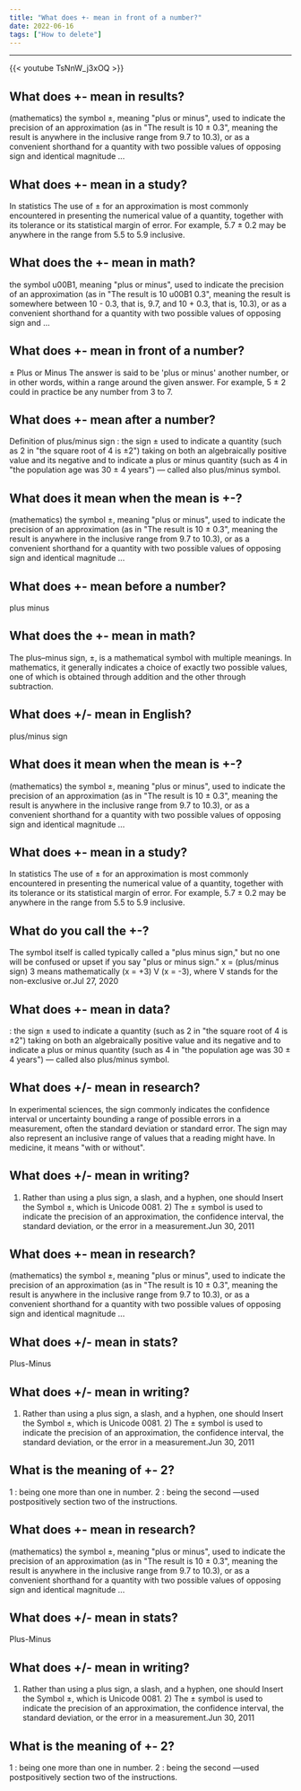 ```yaml
---
title: "What does +- mean in front of a number?"
date: 2022-06-16
tags: ["How to delete"]
---
```


---
{{< youtube TsNnW_j3xOQ >}}
## What does +- mean in results?
(mathematics) the symbol ±, meaning "plus or minus", used to indicate the precision of an approximation (as in "The result is 10 ± 0.3", meaning the result is anywhere in the inclusive range from 9.7 to 10.3), or as a convenient shorthand for a quantity with two possible values of opposing sign and identical magnitude ...

## What does +- mean in a study?
In statistics The use of ± for an approximation is most commonly encountered in presenting the numerical value of a quantity, together with its tolerance or its statistical margin of error. For example, 5.7 ± 0.2 may be anywhere in the range from 5.5 to 5.9 inclusive.

## What does the +- mean in math?
the symbol u00B1, meaning "plus or minus", used to indicate the precision of an approximation (as in "The result is 10 u00B1 0.3", meaning the result is somewhere between 10 - 0.3, that is, 9.7, and 10 + 0.3, that is, 10.3), or as a convenient shorthand for a quantity with two possible values of opposing sign and ...

## What does +- mean in front of a number?
± Plus or Minus The answer is said to be 'plus or minus' another number, or in other words, within a range around the given answer. For example, 5 ± 2 could in practice be any number from 3 to 7.

## What does +- mean after a number?
Definition of plus/minus sign : the sign ± used to indicate a quantity (such as 2 in "the square root of 4 is ±2") taking on both an algebraically positive value and its negative and to indicate a plus or minus quantity (such as 4 in "the population age was 30 ± 4 years") — called also plus/minus symbol.

## What does it mean when the mean is +-?
(mathematics) the symbol ±, meaning "plus or minus", used to indicate the precision of an approximation (as in "The result is 10 ± 0.3", meaning the result is anywhere in the inclusive range from 9.7 to 10.3), or as a convenient shorthand for a quantity with two possible values of opposing sign and identical magnitude ...

## What does +- mean before a number?
plus minus

## What does the +- mean in math?
The plus–minus sign, ±, is a mathematical symbol with multiple meanings. In mathematics, it generally indicates a choice of exactly two possible values, one of which is obtained through addition and the other through subtraction.

## What does +/- mean in English?
plus/minus sign

## What does it mean when the mean is +-?
(mathematics) the symbol ±, meaning "plus or minus", used to indicate the precision of an approximation (as in "The result is 10 ± 0.3", meaning the result is anywhere in the inclusive range from 9.7 to 10.3), or as a convenient shorthand for a quantity with two possible values of opposing sign and identical magnitude ...

## What does +- mean in a study?
In statistics The use of ± for an approximation is most commonly encountered in presenting the numerical value of a quantity, together with its tolerance or its statistical margin of error. For example, 5.7 ± 0.2 may be anywhere in the range from 5.5 to 5.9 inclusive.

## What do you call the +-?
The symbol itself is called typically called a "plus minus sign," but no one will be confused or upset if you say "plus or minus sign." x = (plus/minus sign) 3 means mathematically (x = +3) V (x = -3), where V stands for the non-exclusive or.Jul 27, 2020

## What does +- mean in data?
: the sign ± used to indicate a quantity (such as 2 in "the square root of 4 is ±2") taking on both an algebraically positive value and its negative and to indicate a plus or minus quantity (such as 4 in "the population age was 30 ± 4 years") — called also plus/minus symbol.

## What does +/- mean in research?
In experimental sciences, the sign commonly indicates the confidence interval or uncertainty bounding a range of possible errors in a measurement, often the standard deviation or standard error. The sign may also represent an inclusive range of values that a reading might have. In medicine, it means "with or without".

## What does +/- mean in writing?
1) Rather than using a plus sign, a slash, and a hyphen, one should Insert the Symbol ±, which is Unicode 0081. 2) The ± symbol is used to indicate the precision of an approximation, the confidence interval, the standard deviation, or the error in a measurement.Jun 30, 2011

## What does +- mean in research?
(mathematics) the symbol ±, meaning "plus or minus", used to indicate the precision of an approximation (as in "The result is 10 ± 0.3", meaning the result is anywhere in the inclusive range from 9.7 to 10.3), or as a convenient shorthand for a quantity with two possible values of opposing sign and identical magnitude ...

## What does +/- mean in stats?
Plus-Minus

## What does +/- mean in writing?
1) Rather than using a plus sign, a slash, and a hyphen, one should Insert the Symbol ±, which is Unicode 0081. 2) The ± symbol is used to indicate the precision of an approximation, the confidence interval, the standard deviation, or the error in a measurement.Jun 30, 2011

## What is the meaning of +- 2?
1 : being one more than one in number. 2 : being the second —used postpositively section two of the instructions.

## What does +- mean in research?
(mathematics) the symbol ±, meaning "plus or minus", used to indicate the precision of an approximation (as in "The result is 10 ± 0.3", meaning the result is anywhere in the inclusive range from 9.7 to 10.3), or as a convenient shorthand for a quantity with two possible values of opposing sign and identical magnitude ...

## What does +/- mean in stats?
Plus-Minus

## What does +/- mean in writing?
1) Rather than using a plus sign, a slash, and a hyphen, one should Insert the Symbol ±, which is Unicode 0081. 2) The ± symbol is used to indicate the precision of an approximation, the confidence interval, the standard deviation, or the error in a measurement.Jun 30, 2011

## What is the meaning of +- 2?
1 : being one more than one in number. 2 : being the second —used postpositively section two of the instructions.

